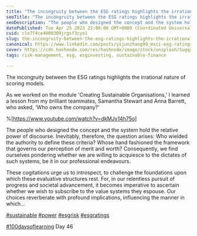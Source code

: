 ```yaml
---
title: "The incongruity between the ESG ratings highlights the irrational nature of scoring models"
seoTitle: "The incongruity between the ESG ratings highlights the irrational"
seoDescription: "The people who designed the concept and the system hold the relative power of discourse. Inevitably, therefore, the question arises: Who wielded"
datePublished: Tue Apr 25 2023 23:00:00 GMT+0000 (Coordinated Universal Time)
cuid: clo7f4ce4000309jrgsf3cyo1
slug: the-incongruity-between-the-esg-ratings-highlights-the-irrational-nature-of-scoring-models
canonical: https://www.linkedin.com/posts/yijunzhang99_msci-esg-ratings-methodology-activity-7069235947069927425-17b8?utm_source=share&utm_medium=member_desktop
cover: https://cdn.hashnode.com/res/hashnode/image/stock/unsplash/Sugqxd9LiBI/upload/329905b26c2a3c132b1aebe4fd0b520e.jpeg
tags: risk-management, esg, esginvesting, sustainable-finance

---
```


The incongruity between the ESG ratings highlights the irrational nature of scoring models.

As we worked on the module 'Creating Sustainable Organisations,' I learned a lesson from my brilliant teammates, Samantha Stewart and Anna Barrett, who asked, 'Who owns the company?'

%[https://www.youtube.com/watch?v=dkMJv14h75o] 

The people who designed the concept and the system hold the relative power of discourse. Inevitably, therefore, the question arises: Who wielded the authority to define these criteria? Whose hand fashioned the framework that governs our perception of merit and worth? Consequently, we find ourselves pondering whether we are willing to acquiesce to the dictates of such systems, be it in our professional endeavours.

These cogitations urge us to introspect, to challenge the foundations upon which these evaluative structures rest. For, in our relentless pursuit of progress and societal advancement, it becomes imperative to ascertain whether we wish to subscribe to the value systems they espouse. Our choices reverberate with profound implications, influencing the manner in which...  
  
[#sustainable](https://www.linkedin.com/feed/hashtag/?keywords=sustainable&highlightedUpdateUrns=urn%3Ali%3Aactivity%3A7069235947069927425) [#power](https://www.linkedin.com/feed/hashtag/?keywords=power&highlightedUpdateUrns=urn%3Ali%3Aactivity%3A7069235947069927425) [#esgrisk](https://www.linkedin.com/feed/hashtag/?keywords=esgrisk&highlightedUpdateUrns=urn%3Ali%3Aactivity%3A7069235947069927425) [#esgratings](https://www.linkedin.com/feed/hashtag/?keywords=esgratings&highlightedUpdateUrns=urn%3Ali%3Aactivity%3A7069235947069927425)  
  
[#100daysoflearning](https://www.linkedin.com/feed/hashtag/?keywords=100daysoflearning&highlightedUpdateUrns=urn%3Ali%3Aactivity%3A7069235947069927425) Day 46